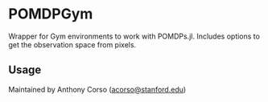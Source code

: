 # POMDPGym
Wrapper for Gym environments to work with POMDPs.jl. Includes options to get the observation space from pixels.

## Usage


Maintained by Anthony Corso (acorso@stanford.edu)